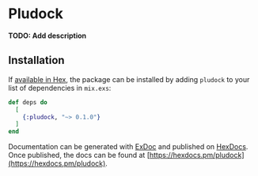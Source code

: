 # Pludock

**TODO: Add description**

## Installation

If [available in Hex](https://hex.pm/docs/publish), the package can be installed
by adding `pludock` to your list of dependencies in `mix.exs`:

```elixir
def deps do
  [
    {:pludock, "~> 0.1.0"}
  ]
end
```

Documentation can be generated with [ExDoc](https://github.com/elixir-lang/ex_doc)
and published on [HexDocs](https://hexdocs.pm). Once published, the docs can
be found at [https://hexdocs.pm/pludock](https://hexdocs.pm/pludock).

